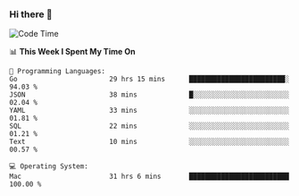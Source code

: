### Hi there 👋

<!--
**CrazyCollin/crazycollin** is a ✨ _special_ ✨ repository because its `README.md` (this file) appears on your GitHub profile.

Here are some ideas to get you started:

- 🔭 I’m currently working on ...
- 🌱 I’m currently learning ...
- 👯 I’m looking to collaborate on ...
- 🤔 I’m looking for help with ...
- 💬 Ask me about ...
- 📫 How to reach me: ...
- 😄 Pronouns: ...
- ⚡ Fun fact: ...
-->

<!--START_SECTION:waka-->
![Code Time](http://img.shields.io/badge/Code%20Time-3%2C339%20hrs-blue)

📊 **This Week I Spent My Time On** 

```text
💬 Programming Languages: 
Go                       29 hrs 15 mins      ████████████████████████░   94.03 % 
JSON                     38 mins             █░░░░░░░░░░░░░░░░░░░░░░░░   02.04 % 
YAML                     33 mins             ░░░░░░░░░░░░░░░░░░░░░░░░░   01.81 % 
SQL                      22 mins             ░░░░░░░░░░░░░░░░░░░░░░░░░   01.21 % 
Text                     10 mins             ░░░░░░░░░░░░░░░░░░░░░░░░░   00.57 % 

💻 Operating System: 
Mac                      31 hrs 6 mins       █████████████████████████   100.00 % 
```


<!--END_SECTION:waka-->
